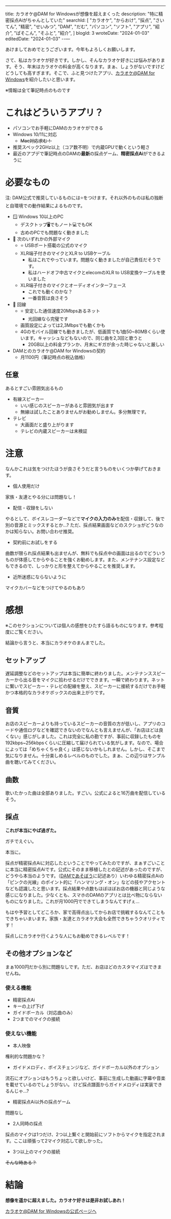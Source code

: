 ---
title: カラオケ@DAM for Windowsが想像を超えまくった
description: "特に精密採点Aiがちゃんとしていた"
searchId:
  [
    "カラオケ",
    "からおけ",
    "採点",
    "さいてん",
    "精密",
    "せいみつ",
    "DAM",
    "だむ",
    "パソコン",
    "ソフト",
    "アプリ",
    "紹介",
    "ぱそこん",
    "そふと",
    "紹介",
  ]
blogId: 3
wroteDate: "2024-01-03"
editedDate: "2024-01-03"
--—

あけましておめでとうございます。今年もよろしくお願いします。

さて、私はカラオケが好きです。しかし、そんなカラオケ好きには悩みがあります。そう、年末はカラオケの料金が高くなります。まぁ、しょうがないですけどどうしても高すぎます。そこで、ふと見つけたアプリ、[カラオケ@DAM for Windows](https://www.clubdam.com/karaokeatdam/windows/)を紹介したいと思います。

※情報は全て筆記時点のものです

# これはどういうアプリ？

- パソコンでお手軽にDAMのカラオケができる
- Windows 10/11に対応
  - ~~Mac対応求む！~~
- 推奨スペック2GHz以上（コア数不明）で内蔵GPUで動くという軽さ
- 最近のアプデで筆記時点のDAMの**最新**の採点ゲーム、**精密採点Ai**ができるように

# 必要なもの

注: DAM公式で推奨しているものには⭐️をつけます。それ以外のものは私の独断と自環境での動作結果によるものです。

- 🪟 Windows 10以上のPC
  - デスクトップ🖥️でもノート💻でもOK
  - 古めのPCでも問題なく動きました
- 🎤 次のいずれかの外部マイク
  - ⭐️ USBポート搭載の公式のマイク
  - XLR端子付きのマイクとXLR to USBケーブル
    - 私はこれでやっています。問題なく動きましたが自己責任だそうです。
    - 私はハードオフ中古マイクとelecomのXLR to USB変換ケーブルを使いました
  - XLR端子付きのマイクとオーディオインターフェース
    - これでも動くのかな？
    - 一番音質は良さそう
- 🛜 回線
  - ⭐️ 安定した通信速度20Mbpsあるネット
    - 光回線なら完璧です
  - 画質設定によっては2,3Mbpsでも動くかも
  - 4Gのモバイル回線でも動きましたが、低画質でも1曲50~80MBくらい使います。キャッシュなどもないので、同じ曲を2,3回と歌うと
    - 20GB以上の料金プランか、月末にギガが余った時じゃないと厳しい
- DAMとのカラオケ@DAM for Windowsの契約
  - 月1100円（筆記時点の税込価格）
  
## 任意

あるとすごい雰囲気出るもの

- 有線スピーカー
  - いい感じのスピーカーがあると雰囲気が出ます
  - 無線は試したことありませんがお勧めしません。多分無理です。
- テレビ
  - 大画面だと盛り上がります
  - テレビの内蔵スピーカーは未検証

# 注意

なんかこれは気をつけたほうが良さそうだと言うものをいくつか挙げておきます。

- 個人使用だけ 
 
家族・友達とやる分には問題なし！

- 配信・収録をしない
 
やるとして、ボイスレコーダーなどで**マイクの入力のみ**を配信・収録して、後で別の音源とミックスするとか…?
ただ、採点結果画面などのスクショがどうなのかは知らない。お問い合わせ推奨。

- 契約前にお試しをする

曲数が限られ採点結果も出ませんが、無料でも採点中の画面は出るのでどういうものが体感してからやることを強くお勧めします。また、メンテナンス設定などもできるので、しっかりと形を整えてからやることを推奨します。

- 近所迷惑にならないように
 
マイクカバーなどをつけてやるのもあり

# 感想

※このセクションについては個人の感想をひたすら語るものになります。参考程度にご覧ください。

結論から言うと、本当にカラオケのまんまでした。

## セットアップ

遅延調整などのセットアップは本当に簡単に終わりました。メンテナンススピーカーから出る音をマイクに拾わせるだけでできます。一瞬で終わります。ネットに繋いでスピーカー・テレビの配線を整え、スピーカーに接続するだけでお手軽かつ本格的なカラオケボックスの出来上がりです。

## 音質

お店のスピーカーよりも持っているスピーカーの音質の方が低いし、アプリのコードや通信ログなどを確認できないのでなんとも言えませんが、「お店ほどは良くない」感じがしました。これは完全に私の勘ですが、事前に収録したものを192kbps~256kbpsくらいに圧縮して届けられている気がします。なので、場合によっては「めちゃくちゃ良く」は感じないかもしれません。しかし、そこまで気になりません。十分楽しめるレベルのものでした。まぁ、この辺りはサンプル曲を聴いてみてください。

## 曲数

歌いたかった曲は全部ありました。すごい。公式によると16万曲を配信しているそう。

## 採点

**これが本当にやば過ぎた。**

ガチでえぐい。

本当に。

採点が精密採点Aiに対応したということでやってみたのですが、まぁすごいことに本当に精密採点Aiです。公式にそのまま移植したとの記述があったのですが、どうやら本当のようです。（[DAMであそぼう](https://www.clubdam.com/recommend/enjoy/asobou19.html)に記述あり）いわゆる精密採点Aiの「ピンクの光線」のポイント的に「ハンマリング・オン」などの技やアクセントなども認識したと思います。採点結果や点数もほぼほぼお店の機器と同じような感じになりました。少なくとも、スマホのDAMのアプリとは比べ物にならないものになりました。これが月1000円でできてしまうなんてすげぇ…

もはや予習としてどころか、家で高得点出してからお店で挑戦するなんてこともできちゃいまいます。家族・友達とカラオケ大会も全然できちゃうクオリティです！

採点しにカラオケ行くような人にもお勧めできるレベルです！

## その他オプションなど

まぁ1000円だから別に問題なしです。ただ、お店ほどのカスタマイズはできませんね。

### 使える機能

- 精密採点Ai
- キーの上げ下げ
- ガイドボーカル（対応曲のみ）
- 2つまでのマイクの接続
  
### 使えない機能

- 本人映像

権利的な問題かな？

- ガイドメロディ、ボイスチェンジなど、ガイドボーカル以外のオプション

流石にオプションはもうちょっと欲しいけど、事前に生成した動画に字幕や音楽を載せているのでしょうがない。 けど採点譜面からガイドメロディは実装できるんじゃ…?

- 精密採点Ai以外の採点ゲーム

問題なし

- 2人同時の採点

採点のマイクは1つだけ、2つ以上繋ぐと開始前にソフトからマイクを指定されます。ここは頑張って2マイク対応して欲しかった。

- 3つ以上のマイクの接続

~~そんな時ある？~~

# 結論

**想像を遥かに超えました。カラオケ好きは是非お試しあれ！**

[カラオケ@DAM for Windowsの公式ページへ](https://www.clubdam.com/karaokeatdam/windows/)